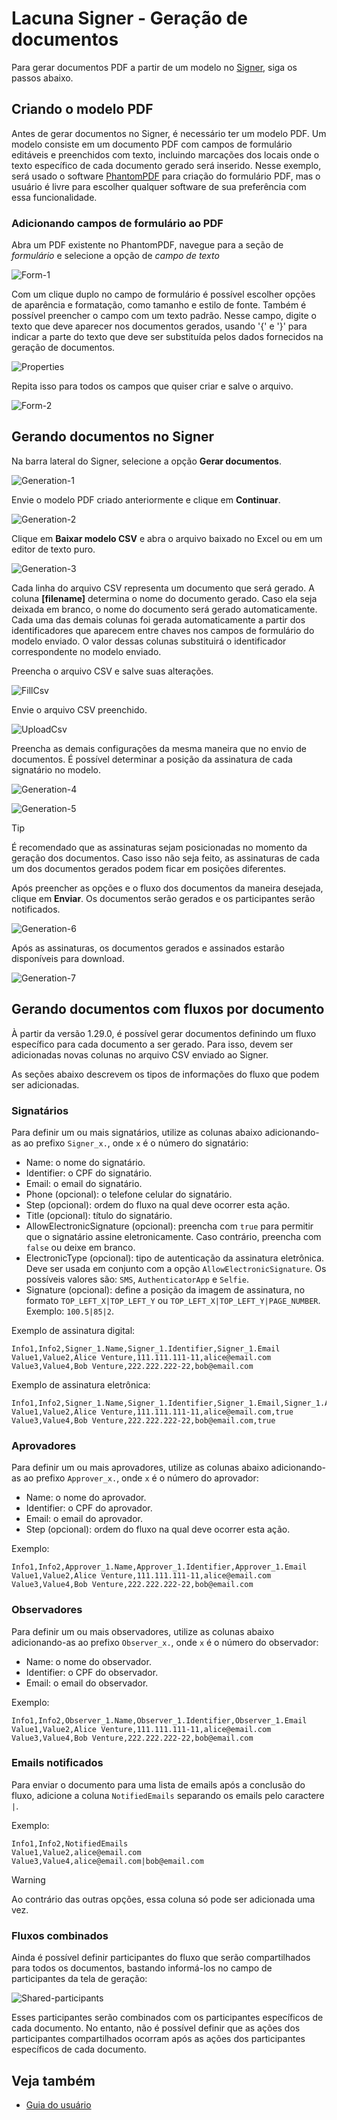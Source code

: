﻿# Lacuna Signer - Geração de documentos

Para gerar documentos PDF a partir de um modelo no [Signer](../index.md), siga os passos abaixo.

## Criando o modelo PDF

Antes de gerar documentos no Signer, é necessário ter um modelo PDF. Um modelo consiste em um documento PDF com campos de formulário editáveis e preenchidos com texto, incluindo marcações dos locais onde o texto específico de cada documento gerado será inserido. Nesse exemplo, será usado o software [PhantomPDF](https://www.foxitsoftware.com/pdf-editor/) para criação do formulário PDF, mas o usuário é livre para escolher qualquer software de sua preferência com essa funcionalidade.

### Adicionando campos de formulário ao PDF
Abra um PDF existente no PhantomPDF, navegue para a seção de *formulário* e selecione a opção de *campo de texto*

![Form-1](../images/pdf-form-1.png)

Com um clique duplo no campo de formulário é possível escolher opções de aparência e formatação, como tamanho e estilo de fonte. Também é possível preencher o campo com um texto padrão. Nesse campo, digite o texto que deve aparecer nos documentos gerados, usando '{' e '}' para indicar a parte do texto que deve ser substituída pelos dados fornecidos na geração de documentos.

![Properties](../images/form-properties.png)

Repita isso para todos os campos que quiser criar e salve o arquivo.

![Form-2](../images/pdf-form-2.png)

## Gerando documentos no Signer

Na barra lateral do Signer, selecione a opção **Gerar documentos**.

![Generation-1](../images/document-generation-1.png)

Envie o modelo PDF criado anteriormente e clique em **Continuar**.

![Generation-2](../images/document-generation-2.png)

Clique em **Baixar modelo CSV** e abra o arquivo baixado no Excel ou em um editor de texto puro.

![Generation-3](../images/document-generation-3.png)

Cada linha do arquivo CSV representa um documento que será gerado. A coluna **\[filename\]** determina o nome do documento gerado. Caso ela seja deixada em branco, o nome do documento será gerado automaticamente. Cada uma das demais colunas foi gerada automaticamente a partir dos identificadores que aparecem entre chaves nos campos de formulário do modelo enviado. O valor dessas colunas substituirá o identificador correspondente no modelo enviado.

Preencha o arquivo CSV e salve suas alterações.

![FillCsv](../images/fill-csv.png)

Envie o arquivo CSV preenchido.

![UploadCsv](../images/upload-csv.png)

Preencha as demais configurações da mesma maneira que no envio de documentos. É possível determinar a posição da assinatura de cada signatário no modelo.

![Generation-4](../images/document-generation-4.png)

![Generation-5](../images/document-generation-5.png)

>[!TIP]
>É recomendado que as assinaturas sejam posicionadas no momento da geração dos documentos. Caso isso não seja feito, as assinaturas de cada um dos documentos gerados podem ficar em posições diferentes.

Após preencher as opções e o fluxo dos documentos da maneira desejada, clique em **Enviar**. Os documentos serão gerados e os participantes serão notificados.

![Generation-6](../images/document-generation-6.png)

Após as assinaturas, os documentos gerados e assinados estarão disponíveis para download.

![Generation-7](../images/document-generation-7.png)

## Gerando documentos com fluxos por documento

À partir da versão 1.29.0, é possível gerar documentos definindo um fluxo específico para cada documento a ser gerado. Para isso, devem ser adicionadas novas colunas no arquivo
CSV enviado ao Signer. 

As seções abaixo descrevem os tipos de informações do fluxo que podem ser adicionadas.

### Signatários

Para definir um ou mais signatários, utilize as colunas abaixo adicionando-as ao prefixo `Signer_x.`, onde `x` é o número do signatário:

* Name: o nome do signatário.
* Identifier: o CPF do signatário.
* Email: o email do signatário.
* Phone (opcional): o telefone celular do signatário.
* Step (opcional): ordem do fluxo na qual deve ocorrer esta ação. 
* Title (opcional): título do signatário.
* AllowElectronicSignature (opcional): preencha com `true` para permitir que o signatário assine eletronicamente. Caso contrário, preencha com `false` ou deixe em branco.
* ElectronicType (opcional): tipo de autenticação da assinatura eletrônica. Deve ser usada em conjunto com a opção `AllowElectronicSignature`. Os possíveis valores são:
`SMS`, `AuthenticatorApp` e `Selfie`.
* Signature (opcional): define a posição da imagem de assinatura, no formato `TOP_LEFT_X|TOP_LEFT_Y` ou `TOP_LEFT_X|TOP_LEFT_Y|PAGE_NUMBER`. Exemplo: `100.5|85|2`.

Exemplo de assinatura digital:

```
Info1,Info2,Signer_1.Name,Signer_1.Identifier,Signer_1.Email
Value1,Value2,Alice Venture,111.111.111-11,alice@email.com
Value3,Value4,Bob Venture,222.222.222-22,bob@email.com
```

Exemplo de assinatura eletrônica:

```
Info1,Info2,Signer_1.Name,Signer_1.Identifier,Signer_1.Email,Signer_1.AllowElectronicSignature
Value1,Value2,Alice Venture,111.111.111-11,alice@email.com,true
Value3,Value4,Bob Venture,222.222.222-22,bob@email.com,true
```

### Aprovadores

Para definir um ou mais aprovadores, utilize as colunas abaixo adicionando-as ao prefixo `Approver_x.`, onde `x` é o número do aprovador:

* Name: o nome do aprovador.
* Identifier: o CPF do aprovador.
* Email: o email do aprovador.
* Step (opcional): ordem do fluxo na qual deve ocorrer esta ação.

Exemplo:

```
Info1,Info2,Approver_1.Name,Approver_1.Identifier,Approver_1.Email
Value1,Value2,Alice Venture,111.111.111-11,alice@email.com
Value3,Value4,Bob Venture,222.222.222-22,bob@email.com
```

### Observadores

Para definir um ou mais observadores, utilize as colunas abaixo adicionando-as ao prefixo `Observer_x.`, onde `x` é o número do observador:

* Name: o nome do observador.
* Identifier: o CPF do observador.
* Email: o email do observador.

Exemplo:

```
Info1,Info2,Observer_1.Name,Observer_1.Identifier,Observer_1.Email
Value1,Value2,Alice Venture,111.111.111-11,alice@email.com
Value3,Value4,Bob Venture,222.222.222-22,bob@email.com
```

### Emails notificados

Para enviar o documento para uma lista de emails após a conclusão do fluxo, adicione a coluna `NotifiedEmails` separando os emails pelo caractere `|`. 

Exemplo:

```
Info1,Info2,NotifiedEmails
Value1,Value2,alice@email.com
Value3,Value4,alice@email.com|bob@email.com
```

> [!WARNING]
> Ao contrário das outras opções, essa coluna só pode ser adicionada uma vez.


### Fluxos combinados

Ainda é possível definir participantes do fluxo que serão compartilhados para todos os documentos, bastando informá-los no campo de participantes da tela
de geração:

![Shared-participants](../images/shared-participants.png)

Esses participantes serão combinados com os participantes específicos de cada documento. No entanto, não é possível definir que as ações dos participantes
compartilhados ocorram após as ações dos participantes específicos de cada documento.

## Veja também

* [Guia do usuário](index.md)
